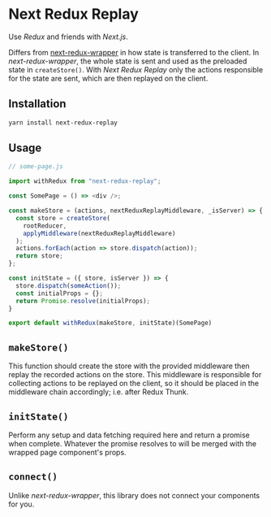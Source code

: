 # Next Redux Replay

Use _Redux_ and friends with _Next.js_.

Differs from [next-redux-wrapper](https://github.com/kirill-konshin/next-redux-wrapper) in how state is transferred to the client. In _next-redux-wrapper_, the whole state is sent and used as the preloaded state in `createStore()`. With _Next Redux Replay_ only the actions responsible for the state are sent, which are then replayed on the client.

## Installation

```bash
yarn install next-redux-replay
```

## Usage

```js
// some-page.js

import withRedux from "next-redux-replay";

const SomePage = () => <div />;

const makeStore = (actions, nextReduxReplayMiddleware, _isServer) => {
  const store = createStore(
    rootReducer,
    applyMiddleware(nextReduxReplayMiddleware)
  );
  actions.forEach(action => store.dispatch(action));
  return store;
};

const initState = ({ store, isServer }) => {
  store.dispatch(someAction());
  const initialProps = {};
  return Promise.resolve(initialProps);
}

export default withRedux(makeStore, initState)(SomePage)
```

## `makeStore()`

This function should create the store with the provided middleware then replay the recorded actions on the store. This middleware is responsible for collecting actions to be replayed on the client, so it should be placed in the middleware chain accordingly; i.e. after Redux Thunk.

## `initState()`

Perform any setup and data fetching required here and return a promise when complete. Whatever the promise resolves to will be merged with the wrapped page component's props.

## `connect()`

Unlike _next-redux-wrapper_, this library does not connect your components for you.
